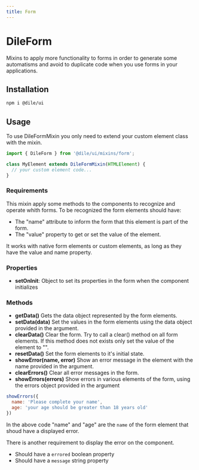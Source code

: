 ```yaml
---
title: Form
---
```


# DileForm

Mixins to apply more functionality to forms in order to generate some automatisms and avoid to duplicate code when you use forms in your applications.

## Installation

```bash
npm i @dile/ui
```

## Usage

To use DileFormMixin you only need to extend your custom element class with the mixin.

```javascript
import { DileForm } from '@dile/ui/mixins/form';

class MyElement extends DileFormMixin(HTMLElement) {
  // your custom element code...
}
```

### Requirements

This mixin apply some methods to the components to recognize and operate whith forms. To be recognized the form elements should have:

- The "name" attribute to inform the form that this element is part of the form.
- The "value" property to get or set the value of the element.

It works with native form elements or custom elements, as long as they have the value and name property.

### Properties 

- **setOnInit**: Object to set its properties in the form when the component initializes

### Methods

- **getData()** Gets the data object represented by the form elements.
- **setData(data)** Set the values in the form elements using the data object provided in the argument.
- **clearData()** Clear the form. Try to call a clear() method on all form elements. If this method does not exists only set the value of the element to "". 
- **resetData()** Set the form elements to it's initial state.
- **showError(name, error)** Show an error message in the element with the name provided in the argument.
- **clearErrors()** Clear all error messages in the form.
- **showErrors(errors)** Show errors in various elements of the form, using the errors object provided in the argument

```javascript
showErrors({
  name: 'Please complete your name', 
  age: 'your age should be greater than 18 years old'
})
```

In the above code "name" and "age" are the ```name``` of the form element that shoud have a displayed error. 

There is another requirement to display the error on the component. 

- Should have a ```errored``` boolean property
- Should have a ```message``` string property

